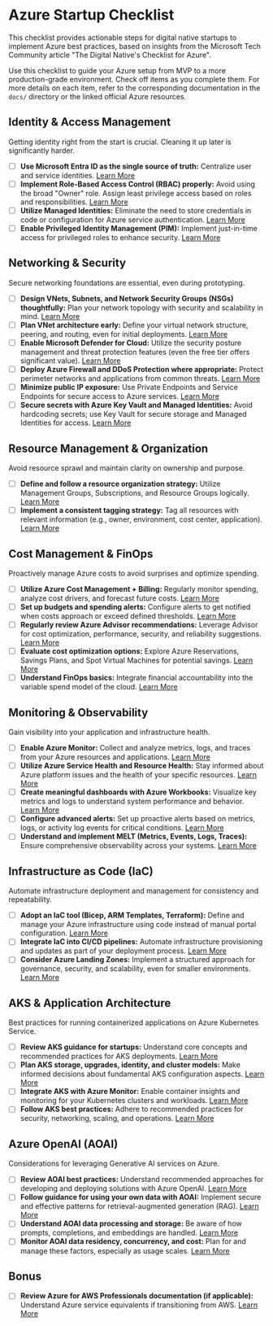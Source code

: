 # Azure Startup Checklist

This checklist provides actionable steps for digital native startups to implement Azure best practices, based on insights from the Microsoft Tech Community article "The Digital Native's Checklist for Azure".

Use this checklist to guide your Azure setup from MVP to a more production-grade environment. Check off items as you complete them. For more details on each item, refer to the corresponding documentation in the `docs/` directory or the linked official Azure resources.

## Identity & Access Management

Getting identity right from the start is crucial. Cleaning it up later is significantly harder.

- [ ]  **Use Microsoft Entra ID as the single source of truth:** Centralize user and service identities. [Learn More](docs/identity-access.md#entra-id)
- [ ] **Implement Role-Based Access Control (RBAC) properly:** Avoid using the broad "Owner" role. Assign least privilege access based on roles and responsibilities. [Learn More](docs/identity-access.md#rbac)
- [ ] **Utilize Managed Identities:** Eliminate the need to store credentials in code or configuration for Azure service authentication. [Learn More](docs/identity-access.md#managed-identities)
- [ ] **Enable Privileged Identity Management (PIM):** Implement just-in-time access for privileged roles to enhance security. [Learn More](docs/identity-access.md#pim)

## Networking & Security

Secure networking foundations are essential, even during prototyping.

- [ ] **Design VNets, Subnets, and Network Security Groups (NSGs) thoughtfully:** Plan your network topology with security and scalability in mind. [Learn More](docs/networking-security.md#vnets-subnets-nsgs)
- [ ] **Plan VNet architecture early:** Define your virtual network structure, peering, and routing, even for initial deployments. [Learn More](docs/networking-security.md#vnet-architecture)
- [ ] **Enable Microsoft Defender for Cloud:** Utilize the security posture management and threat protection features (even the free tier offers significant value). [Learn More](docs/networking-security.md#defender-for-cloud)
- [ ] **Deploy Azure Firewall and DDoS Protection where appropriate:** Protect perimeter networks and applications from common threats. [Learn More](docs/networking-security.md#firewall-ddos)
- [ ] **Minimize public IP exposure:** Use Private Endpoints and Service Endpoints for secure access to Azure services. [Learn More](docs/networking-security.md#private-endpoints)
- [ ] **Secure secrets with Azure Key Vault and Managed Identities:** Avoid hardcoding secrets; use Key Vault for secure storage and Managed Identities for access. [Learn More](docs/networking-security.md#key-vault)

## Resource Management & Organization

Avoid resource sprawl and maintain clarity on ownership and purpose.

- [ ] **Define and follow a resource organization strategy:** Utilize Management Groups, Subscriptions, and Resource Groups logically. [Learn More](docs/resource-management.md#organization-strategy)
- [ ] **Implement a consistent tagging strategy:** Tag all resources with relevant information (e.g., owner, environment, cost center, application). [Learn More](docs/resource-management.md#tagging)

## Cost Management & FinOps

Proactively manage Azure costs to avoid surprises and optimize spending.

- [ ] **Utilize Azure Cost Management + Billing:** Regularly monitor spending, analyze cost drivers, and forecast future costs. [Learn More](docs/cost-finops.md#cost-management)
- [ ] **Set up budgets and spending alerts:** Configure alerts to get notified when costs approach or exceed defined thresholds. [Learn More](docs/cost-finops.md#budgets-alerts)
- [ ] **Regularly review Azure Advisor recommendations:** Leverage Advisor for cost optimization, performance, security, and reliability suggestions. [Learn More](docs/cost-finops.md#azure-advisor)
- [ ] **Evaluate cost optimization options:** Explore Azure Reservations, Savings Plans, and Spot Virtual Machines for potential savings. [Learn More](docs/cost-finops.md#optimization-options)
- [ ] **Understand FinOps basics:** Integrate financial accountability into the variable spend model of the cloud. [Learn More](docs/cost-finops.md#finops-basics)

## Monitoring & Observability

Gain visibility into your application and infrastructure health.

- [ ] **Enable Azure Monitor:** Collect and analyze metrics, logs, and traces from your Azure resources and applications. [Learn More](docs/monitoring-observability.md#azure-monitor)
- [ ] **Utilize Azure Service Health and Resource Health:** Stay informed about Azure platform issues and the health of your specific resources. [Learn More](docs/monitoring-observability.md#service-resource-health)
- [ ] **Create meaningful dashboards with Azure Workbooks:** Visualize key metrics and logs to understand system performance and behavior. [Learn More](docs/monitoring-observability.md#workbooks)
- [ ] **Configure advanced alerts:** Set up proactive alerts based on metrics, logs, or activity log events for critical conditions. [Learn More](docs/monitoring-observability.md#advanced-alerts)
- [ ] **Understand and implement MELT (Metrics, Events, Logs, Traces):** Ensure comprehensive observability across your systems. [Learn More](docs/monitoring-observability.md#melt)

## Infrastructure as Code (IaC)

Automate infrastructure deployment and management for consistency and repeatability.

- [ ] **Adopt an IaC tool (Bicep, ARM Templates, Terraform):** Define and manage your Azure infrastructure using code instead of manual portal configuration. [Learn More](docs/infrastructure-as-code.md#iac-tools)
- [ ] **Integrate IaC into CI/CD pipelines:** Automate infrastructure provisioning and updates as part of your deployment process. [Learn More](docs/infrastructure-as-code.md#cicd-integration)
- [ ] **Consider Azure Landing Zones:** Implement a structured approach for governance, security, and scalability, even for smaller environments. [Learn More](docs/infrastructure-as-code.md#landing-zones)

## AKS & Application Architecture

Best practices for running containerized applications on Azure Kubernetes Service.

- [ ] **Review AKS guidance for startups:** Understand core concepts and recommended practices for AKS deployments. [Learn More](docs/aks-app-architecture.md#aks-guidance)
- [ ] **Plan AKS storage, upgrades, identity, and cluster models:** Make informed decisions about fundamental AKS configuration aspects. [Learn More](docs/aks-app-architecture.md#aks-fundamentals)
- [ ] **Integrate AKS with Azure Monitor:** Enable container insights and monitoring for your Kubernetes clusters and workloads. [Learn More](docs/aks-app-architecture.md#aks-monitoring)
- [ ] **Follow AKS best practices:** Adhere to recommended practices for security, networking, scaling, and operations. [Learn More](docs/aks-app-architecture.md#aks-best-practices)

## Azure OpenAI (AOAI)

Considerations for leveraging Generative AI services on Azure.

- [ ] **Review AOAI best practices:** Understand recommended approaches for developing and deploying solutions with Azure OpenAI. [Learn More](docs/azure-openai.md#aoai-best-practices)
- [ ] **Follow guidance for using your own data with AOAI:** Implement secure and effective patterns for retrieval-augmented generation (RAG). [Learn More](docs/azure-openai.md#aoai-custom-data)
- [ ] **Understand AOAI data processing and storage:** Be aware of how prompts, completions, and embeddings are handled. [Learn More](docs/azure-openai.md#aoai-data-handling)
- [ ] **Monitor AOAI data residency, concurrency, and cost:** Plan for and manage these factors, especially as usage scales. [Learn More](docs/azure-openai.md#aoai-operational-considerations)

## Bonus

- [ ] **Review Azure for AWS Professionals documentation (if applicable):** Understand Azure service equivalents if transitioning from AWS. [Learn More](https://aka.ms/Azure4AWSPros)

